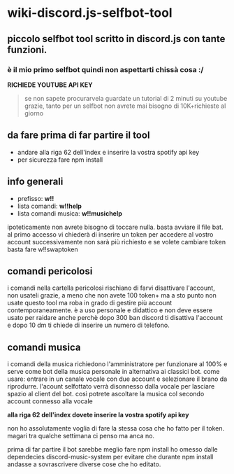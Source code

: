 # wiki-discord.js-selfbot-tool
## piccolo selfbot tool scritto in discord.js con tante funzioni. 
### è il mio primo selfbot quindi non aspettarti chissà cosa :/
**RICHIEDE YOUTUBE API KEY**
> se non sapete procurarvela guardate un tutorial di 2 minuti su youtube grazie, tanto per un selfbot non avrete mai bisogno di 10K+richieste al giorno

## da fare prima di far partire il tool
- andare alla riga 62 dell'index e inserire la vostra spotify api key
- per sicurezza fare npm install

## info generali
- prefisso: **w!!**
- lista comandi: **w!!help**
- lista comandi musica: **w!!musichelp**

ipoteticamente non avrete bisogno di toccare nulla. basta avviare il file bat. al primo accesso vi chiederà di inserire un token per accedere al vostro account
successivamente non sarà più richiesto e se volete cambiare token basta fare w!!swaptoken

## comandi pericolosi
i comandi nella cartella pericolosi rischiano di farvi disattivare l'account, non usateli grazie, a meno che non avete 100 token+ ma a sto punto non usate questo tool ma roba in grado di gestire più account contemporaneamente. è a uso personale e didattico e non deve essere usato per raidare anche perchè dopo 300 ban discord ti disattiva l'account e dopo 10 dm ti chiede di inserire un numero di telefono.

## comandi musica
i comandi della musica richiedono l'amministratore per funzionare al 100% e serve come bot della musica personale in alternativa ai classici bot.
come usare:
entrare in un canale vocale con due account e selezionare il brano da riprodurre. l'acount selfottato verrà disonnesso dalla vocale per lasciare spazio al client del bot. così potrete ascoltare la musica col secondo account connesso alla vocale


**alla riga 62 dell'index dovete inserire la vostra spotify api key**

non ho assolutamente voglia di fare la stessa cosa che ho fatto per il token. magari tra qualche settimana ci penso ma anca no.

prima di far partire il bot sarebbe meglio fare npm install
ho omesso dalle dependecies discord-music-system per evitare che durante npm install andasse a sovrascrivere diverse cose che ho editato.
